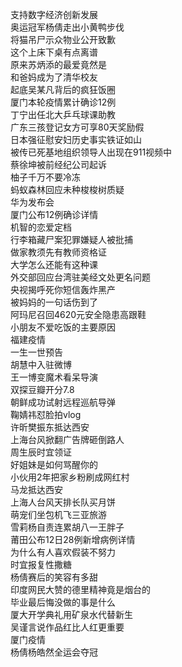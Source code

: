 支持数字经济创新发展  
奥运冠军杨倩走出小黄鸭步伐  
将猫吊尸示众物业公开致歉  
这个上床下桌有点离谱  
原来苏炳添的最爱竟然是  
和爸妈成为了清华校友  
起底吴某凡背后的疯狂饭圈  
厦门本轮疫情累计确诊12例  
丁宁出任北大乒乓球课助教  
广东三孩登记女方可享80天奖励假  
日本强征慰安妇历史事实铁证如山  
被传已死基地组织领导人出现在911视频中  
蔡徐坤被前经纪公司起诉  
柚子千万不要冷冻  
蚂蚁森林回应未种梭梭树质疑  
华为发布会  
厦门公布12例确诊详情  
机智的恋爱定档  
行李箱藏尸案犯罪嫌疑人被批捕  
做家教须先有教师资格证  
大学怎么还能有这种课  
外交部回应台湾驻美经文处更名问题  
央视揭呼死你短信轰炸黑产  
被妈妈的一句话伤到了  
阿玛尼召回4620元安全隐患高跟鞋  
小朋友不爱吃饭的主要原因  
福建疫情  
一生一世预告  
胡慧中入驻微博  
王一博变魔术看呆导演  
双探豆瓣开分7.8  
朝鲜成功试射远程巡航导弹  
鞠婧祎怼脸拍vlog  
许昕樊振东抵达西安  
上海台风掀翻广告牌砸倒路人  
周生辰时宜领证  
好姐妹是如何骂醒你的  
小伙用2年把家乡粉刷成网红村  
马龙抵达西安  
上海人台风天排长队买月饼  
萌宠们坐包机飞三亚旅游  
雪莉杨自责连累胡八一王胖子  
莆田公布12日28例新增病例详情  
为什么有人喜欢假装不努力  
时宜报复性撒糖  
杨倩赛后的笑容有多甜  
印度网民大赞的德里精神竟是烟台的  
毕业最后悔没做的事是什么  
厦大开学典礼用矿泉水代替新生  
吴谨言说作品红比人红更重要  
厦门疫情  
杨倩杨皓然全运会夺冠  
